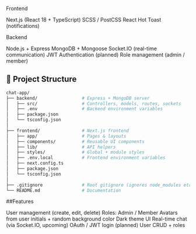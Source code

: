 Frontend

Next.js (React 18 + TypeScript)
SCSS / PostCSS
React Hot Toast (notifications)

Backend

Node.js + Express
MongoDB + Mongoose
Socket.IO (real-time communication)
JWT Authentication (planned)
Role management (admin / member)

## 📂 Project Structure

```bash
chat-app/
├── backend/                 # Express + MongoDB server
│   ├── src/                 # Controllers, models, routes, sockets
│   ├── .env                 # Backend environment variables
│   ├── package.json
│   └── tsconfig.json
│
├── frontend/                # Next.js frontend
│   ├── app/                 # Pages & layouts
│   ├── components/          # Reusable UI components
│   ├── lib/                 # API helpers
│   ├── styles/              # Global + module styles
│   ├── .env.local           # Frontend environment variables
│   ├── next.config.ts
│   ├── package.json
│   └── tsconfig.json
│
├── .gitignore               # Root gitignore (ignores node_modules etc.)
└── README.md                # Documentation
```

##Features

User management (create, edit, delete)
Roles: Admin / Member
Avatars from user initials + random background color
Dark theme UI
Real-time chat (via Socket.IO, upcoming)
OAuth / JWT login (planned)
User CRUD + roles
